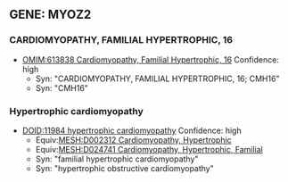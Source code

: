 
## GENE: MYOZ2

### CARDIOMYOPATHY, FAMILIAL HYPERTROPHIC, 16
 * [OMIM:613838 Cardiomyopathy, Familial Hypertrophic, 16](http://beta.monarchinitiative.org/disease/OMIM:613838) Confidence: high
    * Syn: "CARDIOMYOPATHY, FAMILIAL HYPERTROPHIC, 16; CMH16"
    * Syn: "CMH16"

### Hypertrophic cardiomyopathy
 * [DOID:11984 hypertrophic cardiomyopathy](http://beta.monarchinitiative.org/disease/DOID:11984) Confidence: high
    * Equiv:[MESH:D002312 Cardiomyopathy, Hypertrophic](http://beta.monarchinitiative.org/disease/MESH:D002312)
    * Equiv:[MESH:D024741 Cardiomyopathy, Hypertrophic, Familial](http://beta.monarchinitiative.org/disease/MESH:D024741)
    * Syn: "familial hypertrophic cardiomyopathy"
    * Syn: "hypertrophic obstructive cardiomyopathy"
